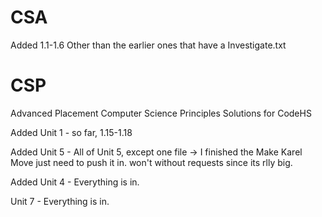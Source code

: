 # CSA
Added 1.1-1.6 Other than the earlier ones that have a Investigate.txt


# CSP
Advanced Placement Computer Science Principles Solutions for CodeHS

Added Unit 1 - so far, 1.15-1.18


Added Unit 5 - All of Unit 5, except one file -> I finished the Make Karel Move just need to push it in. won't without requests since its rlly big.


Added Unit 4 - Everything is in.


Unit 7 - Everything is in.
